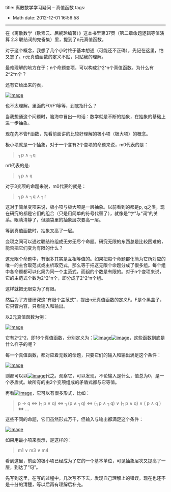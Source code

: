 title: 离散数学学习疑问 – 真值函数
tags:
  - Math
date: 2012-12-01 16:56:58
---

在《离散数学（耿素云、屈婉玲编著）》这本书里第37页（第二章命题逻辑等值演算 2.3 联结词的完备集）里，提到了n元真值函数。

对于这个概念，我想了几个小时终于基本想通（可能还不正确），先记在这里，怕又忘了。n元真值函数的定义不贴，只贴我的理解。

最难理解的地方在于：n个命题变项，可以构成2^2^n个真值函数。为什么有2^2^n个？

还有它给出来的表，

[![image](http://freewind.me/wp-content/uploads/2012/12/image_thumb.png "image")](http://freewind.me/wp-content/uploads/2012/12/image.png)

也不太理解。里面的F0/F1等等，到底指什么？

当我想通这个问题时，脑海中冒出一句话：数学就是不断的抽象，在抽象的基础上进一步抽象。

现在先不管F函数，先看前面讲的比较好理解的极小项（极大项）的概念。

极小项就是一个抽象，对于一个含有2个变项的命题来说，m0代表的是：

> ┐p ∧ ┐q

m1代表的是:

> ┐p ∧ q

对于3变项的命题来说，m0代表的就是：

> ┐p ∧ ┐q ∧ ┐r

这对于简单变项来说，极小项与极大项是一层抽象。以前看到的都是p, q之类，现在研究的都是它们的组合（只是用简单的符号代替了），就像是“字”与“词”的关系。眼睛清静了，但脑袋里的抽象层次要高一层。

等到真值函数时，抽象又高了一层。

变项之间可以通过联结符组成无穷无尽个命题。研究无限的东西总是比较困难的，能否把它们变为有限的什么？

这无限个命题中，有很多其实是互相等值的。如果把每个命题都化简为它所对应的唯一的主合取范式或主析取范式，那么等于把这无限个命题分成了很多组。每个组中各命题都可以化简为同一个主范式，而组的个数是有限的。对于n个变项来说，它的主范式个数为2^2^n个，即分成了2^2^n个组。

这样就把无限变为了有限。

然后为了方便研究这“有限个主范式”，提出n元真值函数的定义F。F是个黑盒子，它只管内容，只看输入和输出。

以2元真值函数为例：

[![image](http://freewind.me/wp-content/uploads/2012/12/image_thumb1.png "image")](http://freewind.me/wp-content/uploads/2012/12/image1.png)

它有2^2^2，即16个真值函数，分别定义为：[![image](http://freewind.me/wp-content/uploads/2012/12/image_thumb2.png "image")](http://freewind.me/wp-content/uploads/2012/12/image2.png)[![image](http://freewind.me/wp-content/uploads/2012/12/image_thumb3.png "image")](http://freewind.me/wp-content/uploads/2012/12/image3.png)，这些函数到底是什么样子的呢？

每一个真值函数，都对应着无数的命题，只要它们的输入和输出满足这个条件：

[![image](http://freewind.me/wp-content/uploads/2012/12/image_thumb4.png "image")](http://freewind.me/wp-content/uploads/2012/12/image4.png)

则都可以以[![image](http://freewind.me/wp-content/uploads/2012/12/image_thumb5.png "image")](http://freewind.me/wp-content/uploads/2012/12/image5.png)代之。观察它，可以发现，不论输入是什么，值总为0，是一个矛盾式。故所有的由2个变项组成的矛盾式都与它等值。

再看[![image](http://freewind.me/wp-content/uploads/2012/12/image_thumb6.png "image")](http://freewind.me/wp-content/uploads/2012/12/image6.png)，它可以有很多形式，比如：

> p -> q  <=> (┐p ∨ q) <=> ┐(p ∧ ┐q) <=> (┐p ∧ ┐q) ∨ (┐p ∧ q) ∨ ( p ∧ q ) <=> ...

这些不同的命题，它们虽然形式万千，但输入与输出都满足这个条件：

[![image](http://freewind.me/wp-content/uploads/2012/12/image_thumb7.png "image")](http://freewind.me/wp-content/uploads/2012/12/image7.png)

如果用最小项来表示，是这样的：

> <font style="background-color: #ffffff">m1 ∨ m3 ∨ m4</font>

看到这里，前面的极小项已经成为了它的一个基本单位，可见抽象层次又提高了一层，到达了“句”。

先写到这里，在写的过程中，几次写不下去，发现自己理解上的错误。现在也还不是十分的清楚，等以后再有理解后补充。